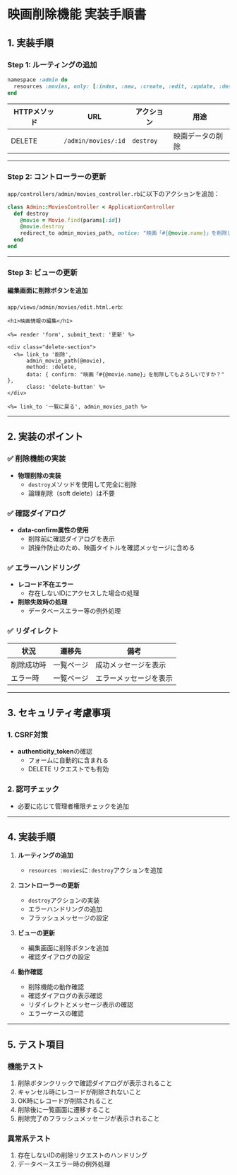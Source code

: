 # **映画削除機能 実装手順書**

## **1. 実装手順**

### **Step 1: ルーティングの追加**
```ruby
namespace :admin do
  resources :movies, only: [:index, :new, :create, :edit, :update, :destroy]
end
```

| HTTPメソッド | URL | アクション | 用途 |
|-------------|-----|------------|------|
| DELETE | `/admin/movies/:id` | `destroy` | 映画データの削除 |

---

### **Step 2: コントローラーの更新**
`app/controllers/admin/movies_controller.rb`に以下のアクションを追加：

```ruby
class Admin::MoviesController < ApplicationController
  def destroy
    @movie = Movie.find(params[:id])
    @movie.destroy
    redirect_to admin_movies_path, notice: "映画「#{@movie.name}」を削除しました"
  end
end
```

---

### **Step 3: ビューの更新**

#### **編集画面に削除ボタンを追加**
`app/views/admin/movies/edit.html.erb`:
```erb
<h1>映画情報の編集</h1>

<%= render 'form', submit_text: '更新' %>

<div class="delete-section">
  <%= link_to '削除', 
      admin_movie_path(@movie), 
      method: :delete,
      data: { confirm: "映画「#{@movie.name}」を削除してもよろしいですか？" },
      class: 'delete-button' %>
</div>

<%= link_to '一覧に戻る', admin_movies_path %>
```

---

## **2. 実装のポイント**

### **✅ 削除機能の実装**
- **物理削除の実装**
  - `destroy`メソッドを使用して完全に削除
  - 論理削除（soft delete）は不要

### **✅ 確認ダイアログ**
- **data-confirm属性の使用**
  - 削除前に確認ダイアログを表示
  - 誤操作防止のため、映画タイトルを確認メッセージに含める

### **✅ エラーハンドリング**
- **レコード不在エラー**
  - 存在しないIDにアクセスした場合の処理
- **削除失敗時の処理**
  - データベースエラー等の例外処理

### **✅ リダイレクト**
| 状況 | 遷移先 | 備考 |
|------|--------|------|
| 削除成功時 | 一覧ページ | 成功メッセージを表示 |
| エラー時 | 一覧ページ | エラーメッセージを表示 |

---

## **3. セキュリティ考慮事項**

### **1. CSRF対策**
- **authenticity_token**の確認
  - フォームに自動的に含まれる
  - DELETE リクエストでも有効

### **2. 認可チェック**
- 必要に応じて管理者権限チェックを追加

---

## **4. 実装手順**

1. **ルーティングの追加**
   - `resources :movies`に`:destroy`アクションを追加

2. **コントローラーの更新**
   - `destroy`アクションの実装
   - エラーハンドリングの追加
   - フラッシュメッセージの設定

3. **ビューの更新**
   - 編集画面に削除ボタンを追加
   - 確認ダイアログの設定

4. **動作確認**
   - 削除機能の動作確認
   - 確認ダイアログの表示確認
   - リダイレクトとメッセージ表示の確認
   - エラーケースの確認

---

## **5. テスト項目**

### **機能テスト**
1. 削除ボタンクリックで確認ダイアログが表示されること
2. キャンセル時にレコードが削除されないこと
3. OK時にレコードが削除されること
4. 削除後に一覧画面に遷移すること
5. 削除完了のフラッシュメッセージが表示されること

### **異常系テスト**
1. 存在しないIDの削除リクエストのハンドリング
2. データベースエラー時の例外処理